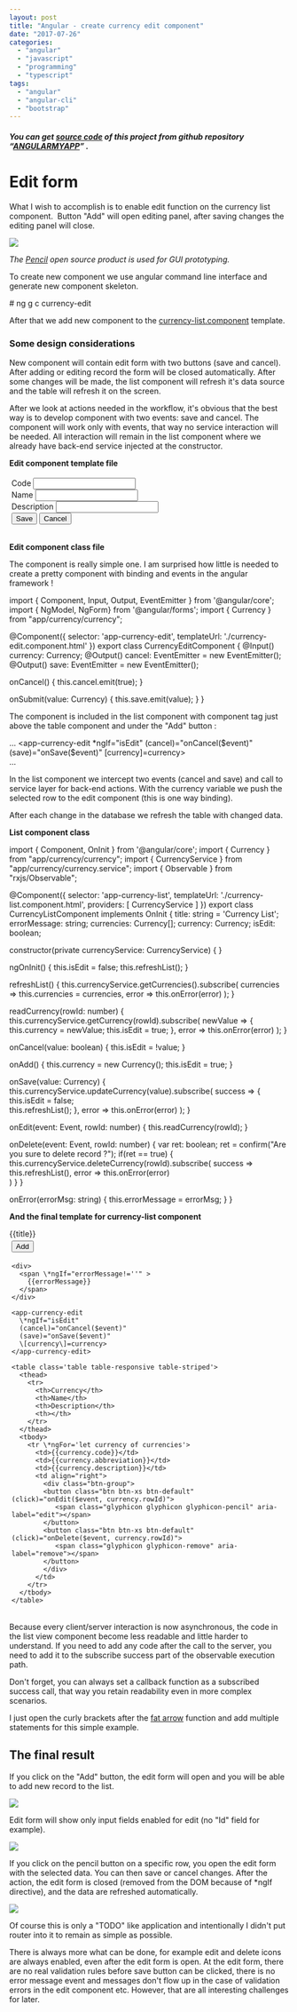 ```yaml
---
layout: post
title: "Angular - create currency edit component"
date: "2017-07-26"
categories: 
  - "angular"
  - "javascript"
  - "programming"
  - "typescript"
tags: 
  - "angular"
  - "angular-cli"
  - "bootstrap"
---
```


##### You can get [source code](https://github.com/bisaga/SpringBootMyApp) of this project from github repository “[ANGULARMYAPP](https://github.com/bisaga/AngularMyApp)” .

# Edit form

What I wish to accomplish is to enable edit function on the currency list component.  Button "Add" will open editing panel, after saving changes the  editing panel will close.

[![](assets/images/listedit-300x128.png)](http://bisaga.com/blog/wp-content/uploads/2017/07/listedit.png)

_The [Pencil](http://pencil.evolus.vn/Default.html) open source product is used for GUI prototyping._

To create new component we use angular command line interface and generate new component skeleton.

\# ng g c currency-edit

After that we add new component to the [currency-list.component](https://github.com/bisaga/AngularMyApp/blob/master/src/app/currency/currency-list/currency-list.component.html) template.

### Some design considerations

New component will contain edit form with two buttons (save and cancel). After adding or editing record the form will be closed automatically. After some changes will be made, the list component will refresh it's data source and the table will refresh it on the screen.

After we look at actions needed in the workflow, it's obvious that the best way is to develop component with two events: save and cancel. The component will work only with events, that way no service interaction will be needed. All interaction will remain in the list component where we already have back-end service injected at the constructor.

**Edit component template file**

<div class="panel panel-default" style="padding: 4px">
  <div class="row">
    <div class="col-xs-12">
      <form id="currency-edit" (ngSubmit)="onSubmit(f.value)" #f="ngForm">
        <div class="row">
          <div class="col-sm-2 form-group">
            <label for="code">Code</label>
            <input type="text" class="form-control" id="code" \[(ngModel)\]="currency.code" name="code" #codeCtrl="ngModel" required>
          </div>
          <div class="col-sm-10 form-group">
            <label for="abreviation">Name</label>
            <input type="text" class="form-control" id="abbreviation" \[(ngModel)\]="currency.abbreviation" name="abbreviation" #abbreviationCtrl="ngModel"
              required>
          </div>
        </div>
        <div class="form-group">
          <label for="description">Description</label>
          <input type="text" class="form-control" id="description" \[(ngModel)\]="currency.description" name="description" #descriptionCtrl="ngModel">
        </div>
        <div class="row">
          <div class="col-xs-12">
            <button class="btn btn-success" type="submit">Save</button>
            <button class="btn btn-default" type="button" (click)="onCancel()">Cancel</button>
          </div>
        </div>
      </form>
    </div>
  </div>
</div>

**Edit component class file**

The component is really simple one. I am surprised how little is needed to create a pretty component with binding and events in the angular framework !

import { Component, Input, Output, EventEmitter } from '@angular/core';
import { NgModel, NgForm} from '@angular/forms';
import { Currency } from "app/currency/currency";

@Component({
  selector: 'app-currency-edit',
  templateUrl: './currency-edit.component.html'
})
export class CurrencyEditComponent {
  @Input()  currency: Currency;
  @Output() cancel: EventEmitter<boolean> = new EventEmitter<boolean>(); 
  @Output() save: EventEmitter<Currency> = new EventEmitter<Currency>(); 

  onCancel() {
    this.cancel.emit(true);
  }

  onSubmit(value: Currency) {
    this.save.emit(value);
  }
}

The component is included in the list component with component tag just above the table component and under the "Add" button :

...
    <app-currency-edit 
      \*ngIf="isEdit"
      (cancel)="onCancel($event)" 
      (save)="onSave($event)"
      \[currency\]=currency>
    </app-currency-edit>  
...

In the list component we intercept two events (cancel and save) and call to service layer for back-end actions. With the currency variable we push the selected row to the edit component (this is one way binding).

After each change in the database we refresh the table with changed data.

**List component class**

import { Component, OnInit } from '@angular/core';
import { Currency } from "app/currency/currency";
import { CurrencyService } from "app/currency/currency.service";
import { Observable } from "rxjs/Observable";

@Component({
  selector: 'app-currency-list',
  templateUrl: './currency-list.component.html',
  providers: \[ CurrencyService \]
})
export class CurrencyListComponent implements OnInit {
  title: string = 'Currency List';
  errorMessage: string;
  currencies: Currency\[\];
  currency: Currency;
  isEdit: boolean;

  constructor(private currencyService: CurrencyService) { }

  ngOnInit() {
    this.isEdit = false;
    this.refreshList();
  }

  refreshList() {
    this.currencyService.getCurrencies().subscribe(
      currencies => this.currencies = currencies, 
      error => this.onError(error)
    );
  }

  readCurrency(rowId: number) {
    this.currencyService.getCurrency(rowId).subscribe(
      newValue => {
        this.currency = newValue;
        this.isEdit = true;
      },
      error => this.onError(error)
    );
  }

  onCancel(value: boolean) {
    this.isEdit = !value; 
  }

  onAdd() {
    this.currency = new Currency();
    this.isEdit = true;
  }

  onSave(value: Currency) {
    this.currencyService.updateCurrency(value).subscribe(
      success => {
        this.isEdit = false;     
        this.refreshList();
      },
      error => this.onError(error)
    );
  }

  onEdit(event: Event, rowId: number) {
    this.readCurrency(rowId);
  }

  onDelete(event: Event, rowId: number) {
    var ret: boolean;
    ret = confirm("Are you sure to delete record ?");
    if(ret == true) {
      this.currencyService.deleteCurrency(rowId).subscribe(
        success => this.refreshList(),
        error => this.onError(error)    
      )
    }
  }

  onError(errorMsg: string) {
    this.errorMessage = errorMsg;
  }
}

**And the final template for currency-list component**

<div class='panel panel-default'>
  <div class='panel-heading'>
    <span class='panel-title'>
      {{title}}
    </span>
  </div>
  <div style="padding: 4px">
    <div style="padding-bottom: 4px">
      <button class="btn btn-sm btn-primary" (click)="onAdd()" \*ngIf="!isEdit">
        <span class="glyphicon glyphicon-plus"></span>
        Add</button>
    </div>

    <div>
      <span \*ngIf="errorMessage!=''" >
        {{errorMessage}}
      </span>
    </div>

    <app-currency-edit 
      \*ngIf="isEdit"
      (cancel)="onCancel($event)" 
      (save)="onSave($event)"
      \[currency\]=currency>
    </app-currency-edit>  
    
    <table class='table table-responsive table-striped'>
      <thead>
        <tr>
          <th>Currency</th>
          <th>Name</th>
          <th>Description</th>
          <th></th>
        </tr>
      </thead>
      <tbody>
        <tr \*ngFor='let currency of currencies'>
          <td>{{currency.code}}</td>
          <td>{{currency.abbreviation}}</td>
          <td>{{currency.description}}</td>
          <td align="right">
            <div class="btn-group">
            <button class="btn btn-xs btn-default" (click)="onEdit($event, currency.rowId)">
               <span class="glyphicon glyphicon glyphicon-pencil" aria-label="edit"></span>
            </button>
            <button class="btn btn-xs btn-default" (click)="onDelete($event, currency.rowId)">
               <span class="glyphicon glyphicon-remove" aria-label="remove"></span>
            </button>
            </div>
          </td>
        </tr>
      </tbody>
    </table>

  </div>
</div>

Because every client/server interaction is now asynchronous, the code in the list view component become less readable and little harder to understand. If you need to add any code after the call to the server, you need to add it to the subscribe success part of the observable execution path.

Don't forget, you can always set a callback function as a subscribed success call, that way you retain readability even in more complex scenarios.

I just open the curly brackets after the [fat arrow](https://basarat.gitbooks.io/typescript/content/docs/arrow-functions.html) function and add multiple statements for this simple example.

## The final result

If you click on the "Add" button, the edit form will open and you will be able to add new record to the list.

[![](assets/images/2017-07-26-23_23_32-AngularMyApp-300x108.png)](http://bisaga.com/blog/wp-content/uploads/2017/07/2017-07-26-23_23_32-AngularMyApp.png)

Edit form will show only input fields enabled for edit (no "Id" field for example).

[![](assets/images/2017-07-26-23_23_47-AngularMyApp-300x180.png)](http://bisaga.com/blog/wp-content/uploads/2017/07/2017-07-26-23_23_47-AngularMyApp.png)

If you click on the pencil button on a specific row, you open the edit form with the selected data. You can then save or cancel changes. After the action, the edit form is closed (removed from the DOM because of \*ngIf directive), and the data are refreshed automatically.

[![](assets/images/2017-07-26-23_24_03-AngularMyApp-300x180.png)](http://bisaga.com/blog/wp-content/uploads/2017/07/2017-07-26-23_24_03-AngularMyApp.png)

Of course this is only a "TODO" like application and intentionally I didn't put router into it to remain as simple as possible.

There is always more what can be done, for example edit and delete icons are always enabled, even after the edit form is open. At the edit form, there are no real validation rules before save button can be clicked, there is no error message event and messages don't flow up in the case of validation errors in the edit component etc. However, that are all interesting challenges for later.
